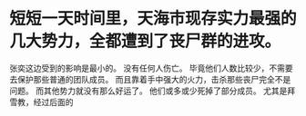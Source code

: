 # 短短一天时间里，天海市现存实力最强的几大势力，全都遭到了丧尸群的进攻。
张奕这边受到的影响是最小的。
没有任何人伤亡。
毕竟他们人数比较少，不需要去保护那些普通的团队成员。
而且靠着手中强大的火力，击杀那些丧尸完全不是问题。
而其他势力就没有那么好运了。
他们或多或少死掉了部分成员。
尤其是拜雪教，经过后面的

